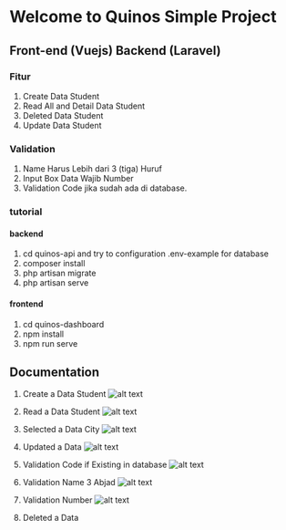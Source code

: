 # Welcome to Quinos Simple Project
## Front-end (Vuejs) Backend (Laravel)

### Fitur 
1. Create Data Student
2. Read All and Detail Data Student
3. Deleted Data Student
4. Update Data Student

### Validation
1. Name Harus Lebih dari 3 (tiga) Huruf
2. Input Box Data Wajib Number
3. Validation Code jika sudah ada di database.

### tutorial
#### backend
1. cd quinos-api and try to configuration .env-example for database
2. composer install
3. php artisan migrate
4. php artisan serve

#### frontend
1. cd quinos-dashboard
2. npm install
3. npm run serve

## Documentation
1. Create a Data Student
![alt text](/documentation/creat-data-student.png "Create Data")

2. Read a Data Student
![alt text](/documentation/read-data-all-and-index.png "Read Data")

3. Selected a Data City
![alt text](/documentation/select-city-combobox.png "Select City")

4. Updated a Data
![alt text](/documentation/update-data-student.png "Update Data")

5. Validation Code if Existing in database
![alt text](/documentation/validasi-code-existing-backend.png "Validasi Code Data")

6. Validation Name 3 Abjad
![alt text](/documentation/validasi-fullname-min-3.png "Validasi Name Data")

7. Validation Number
![alt text](/documentation/validasi-phone-number.png "Validasi Phone Numbaer Data")

8. Deleted a Data
